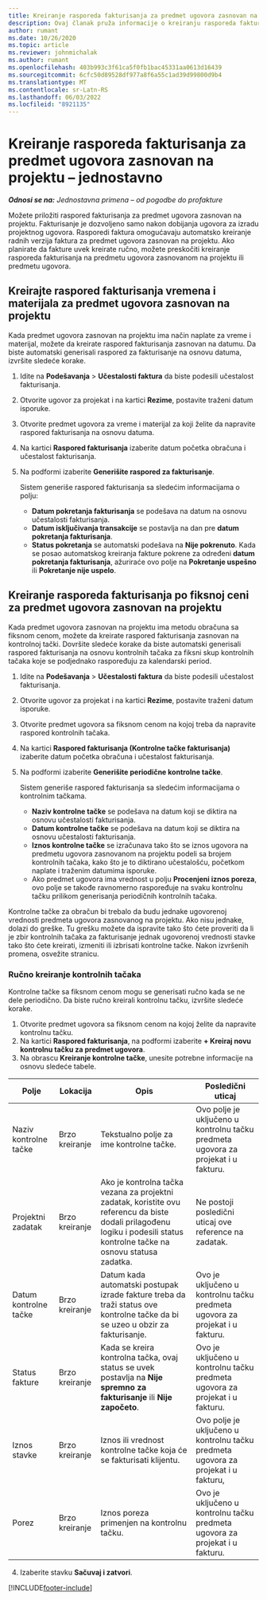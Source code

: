 ```yaml
---
title: Kreiranje rasporeda fakturisanja za predmet ugovora zasnovan na projektu – jednostavno
description: Ovaj članak pruža informacije o kreiranju rasporeda faktura i kontrolnih tačaka.
author: rumant
ms.date: 10/26/2020
ms.topic: article
ms.reviewer: johnmichalak
ms.author: rumant
ms.openlocfilehash: 403b993c3f61ca5f0fb1bac45331aa0613d16439
ms.sourcegitcommit: 6cfc50d89528df977a8f6a55c1ad39d99800d9b4
ms.translationtype: MT
ms.contentlocale: sr-Latn-RS
ms.lasthandoff: 06/03/2022
ms.locfileid: "8921135"
---
```

# <a name="create-invoice-schedules-on-a-project-based-contract-line---lite"></a>Kreiranje rasporeda fakturisanja za predmet ugovora zasnovan na projektu – jednostavno

_**Odnosi se na:** Jednostavna primena – od pogodbe do profakture_

Možete priložiti raspored fakturisanja za predmet ugovora zasnovan na projektu. Fakturisanje je dozvoljeno samo nakon dobijanja ugovora za izradu projektnog ugovora. Rasporedi faktura omogućavaju automatsko kreiranje radnih verzija faktura za predmet ugovora zasnovan na projektu. Ako planirate da fakture uvek kreirate ručno, možete preskočiti kreiranje rasporeda fakturisanja na predmetu ugovora zasnovanom na projektu ili predmetu ugovora.

## <a name="create-a-time-and-material-invoice-schedule-for-a-project-based-contract-line"></a>Kreirajte raspored fakturisanja vremena i materijala za predmet ugovora zasnovan na projektu

Kada predmet ugovora zasnovan na projektu ima način naplate za vreme i materijal, možete da kreirate raspored fakturisanja zasnovan na datumu. Da biste automatski generisali raspored za fakturisanje na osnovu datuma, izvršite sledeće korake.

1. Idite na **Podešavanja** > **Učestalosti faktura** da biste podesili učestalost fakturisanja.
2. Otvorite ugovor za projekat i na kartici **Rezime**, postavite traženi datum isporuke.
3. Otvorite predmet ugovora za vreme i materijal za koji želite da napravite raspored fakturisanja na osnovu datuma. 
4. Na kartici **Raspored fakturisanja** izaberite datum početka obračuna i učestalost fakturisanja. 
5. Na podformi izaberite **Generišite raspored za fakturisanje**.

    Sistem generiše raspored fakturisanja sa sledećim informacijama o polju:

    - **Datum pokretanja fakturisanja** se podešava na datum na osnovu učestalosti fakturisanja.
    - **Datum isključivanja transakcije** se postavlja na dan pre **datum pokretanja fakturisanja**.
    - **Status pokretanja** se automatski podešava na **Nije pokrenuto**. Kada se posao automatskog kreiranja fakture pokrene za određeni **datum pokretanja fakturisanja**, ažuriraće ovo polje na **Pokretanje uspešno** ili **Pokretanje nije uspelo**.

## <a name="create-a-fixed-price-invoice-schedule-for-a-project-based-contract-line"></a>Kreiranje rasporeda fakturisanja po fiksnoj ceni za predmet ugovora zasnovan na projektu

Kada predmet ugovora zasnovan na projektu ima metodu obračuna sa fiksnom cenom, možete da kreirate raspored fakturisanja zasnovan na kontrolnoj tački. Dovršite sledeće korake da biste automatski generisali raspored fakturisanja na osnovu kontrolnih tačaka za fiksni skup kontrolnih tačaka koje se podjednako raspoređuju za kalendarski period.

1. Idite na **Podešavanja** > **Učestalosti faktura** da biste podesili učestalost fakturisanja.
2. Otvorite ugovor za projekat i na kartici **Rezime**, postavite traženi datum isporuke.
3. Otvorite predmet ugovora sa fiksnom cenom na kojoj treba da napravite raspored kontrolnih tačaka. 
4. Na kartici **Raspored fakturisanja (Kontrolne tačke fakturisanja)** izaberite datum početka obračuna i učestalost fakturisanja. 
5. Na podformi izaberite **Generišite periodične kontrolne tačke**.

    Sistem generiše raspored fakturisanja sa sledećim informacijama o kontrolnim tačkama.

    - **Naziv kontrolne tačke** se podešava na datum koji se diktira na osnovu učestalosti fakturisanja.
    - **Datum kontrolne tačke** se podešava na datum koji se diktira na osnovu učestalosti fakturisanja.
    - **Iznos kontrolne tačke** se izračunava tako što se iznos ugovora na predmetu ugovora zasnovanom na projektu podeli sa brojem kontrolnih tačaka, kako što je to diktirano učestalošću, početkom naplate i traženim datumima isporuke.
    - Ako predmet ugovora ima vrednost u polju **Procenjeni iznos poreza**, ovo polje se takođe ravnomerno raspoređuje na svaku kontrolnu tačku prilikom generisanja periodičnih kontrolnih tačaka.

Kontrolne tačke za obračun bi trebalo da budu jednake ugovorenoj vrednosti predmeta ugovora zasnovanog na projektu. Ako nisu jednake, dolazi do greške. Tu grešku možete da ispravite tako što ćete proveriti da li je zbir kontrolnih tačaka za fakturisanje jednak ugovorenoj vrednosti stavke tako što ćete kreirati, izmeniti ili izbrisati kontrolne tačke. Nakon izvršenih promena, osvežite stranicu.

### <a name="manually-create-milestones"></a>Ručno kreiranje kontrolnih tačaka

Kontrolne tačke sa fiksnom cenom mogu se generisati ručno kada se ne dele periodično. Da biste ručno kreirali kontrolnu tačku, izvršite sledeće korake.

1. Otvorite predmet ugovora sa fiksnom cenom na kojoj želite da napravite kontrolnu tačku. 
2. Na kartici **Raspored fakturisanja**, na podformi izaberite **+ Kreiraj novu kontrolnu tačku za predmet ugovora**.
3. Na obrascu **Kreiranje kontrolne tačke**, unesite potrebne informacije na osnovu sledeće tabele. 

| Polje | Lokacija | Opis | Posledični uticaj |
| --- | --- | --- | --- |
| Naziv kontrolne tačke | Brzo kreiranje | Tekstualno polje za ime kontrolne tačke. | Ovo polje je uključeno u kontrolnu tačku predmeta ugovora za projekat i u fakturu. |
| Projektni zadatak | Brzo kreiranje | Ako je kontrolna tačka vezana za projektni zadatak, koristite ovu referencu da biste dodali prilagođenu logiku i podesili status kontrolne tačke na osnovu statusa zadatka. | Ne postoji posledični uticaj ove reference na zadatak. |
| Datum kontrolne tačke | Brzo kreiranje | Datum kada automatski postupak izrade fakture treba da traži status ove kontrolne tačke da bi se uzeo u obzir za fakturisanje. | Ovo je uključeno u kontrolnu tačku predmeta ugovora za projekat i u fakturu. |
| Status fakture | Brzo kreiranje | Kada se kreira kontrolna tačka, ovaj status se uvek postavlja na **Nije spremno za fakturisanje** ili **Nije započeto**. | Ovo je uključeno u kontrolnu tačku predmeta ugovora za projekat i u fakturu. |
| Iznos stavke | Brzo kreiranje | Iznos ili vrednost kontrolne tačke koja će se fakturisati klijentu. | Ovo polje je uključeno u kontrolnu tačku predmeta ugovora za projekat i u fakturu, |
| Porez | Brzo kreiranje | Iznos poreza primenjen na kontrolnu tačku. | Ovo je uključeno u kontrolnu tačku predmeta ugovora za projekat i u fakturu. |

4. Izaberite stavku **Sačuvaj i zatvori**.


[!INCLUDE[footer-include](../../includes/footer-banner.md)]